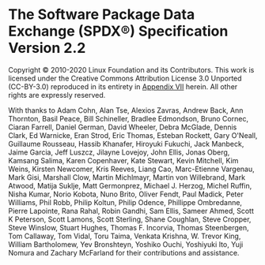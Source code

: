 # The Software Package Data Exchange (SPDX®) Specification Version 2.2

Copyright © 2010-2020 Linux Foundation and its Contributors.
This work is licensed under the Creative Commons Attribution License 3.0 Unported (CC-BY-3.0) reproduced in its entirety in [Appendix VII](appendix-VII-creative-commons-attribution-license-3.0-unported.md) herein. All other rights are expressly reserved.

With thanks to
Adam Cohn,
Alan Tse,
Alexios Zavras,
Andrew Back,
Ann Thornton,
Basil Peace,
Bill Schineller,
Bradlee Edmondson,
Bruno Cornec,
Ciaran Farrell,
Daniel German,
David Wheeler,
Debra McGlade,
Dennis Clark,
Ed Warnicke,
Eran Strod,
Eric Thomas,
Esteban Rockett,
Gary O'Neall,
Guillaume Rousseau,
Hassib Khanafer,
Hiroyuki Fukuchi,
Jack Manbeck,
Jaime Garcia,
Jeff Luszcz,
Jilayne Lovejoy,
John Ellis,
Jonas Oberg,
Kamsang Salima,
Karen Copenhaver,
Kate Stewart,
Kevin Mitchell,
Kim Weins,
Kirsten Newcomer,
Kris Reeves,
Liang Cao,
Marc-Etienne Vargenau,
Mark Gisi,
Marshall Clow,
Martin Michlmayr,
Martin von Willebrand,
Mark Atwood,
Matija Suklje,
Matt Germonprez,
Michael J. Herzog,
Michel Ruffin,
Nisha Kumar,
Norio Kobota,
Nuno Brito,
Oliver Fendt,
Paul Madick,
Peter Williams,
Phil Robb,
Philip Koltun,
Philip Odence,
Phillippe Ombredanne,
Pierre Lapointe,
Rana Rahal,
Robin Gandhi,
Sam Ellis,
Sameer Ahmed,
Scott K Peterson,
Scott Lamons,
Scott Sterling,
Shane Coughlan,
Steve Cropper,
Steve Winslow,
Stuart Hughes,
Thomas F. Incorvia,
Thomas Steenbergen,
Tom Callaway,
Tom Vidal,
Toru Taima,
Venkata Krishna,
W. Trevor King,
William Bartholomew,
Yev Bronshteyn,
Yoshiko Ouchi,
Yoshiyuki Ito,
Yuji Nomura
and
Zachary McFarland
for their contributions and assistance.
